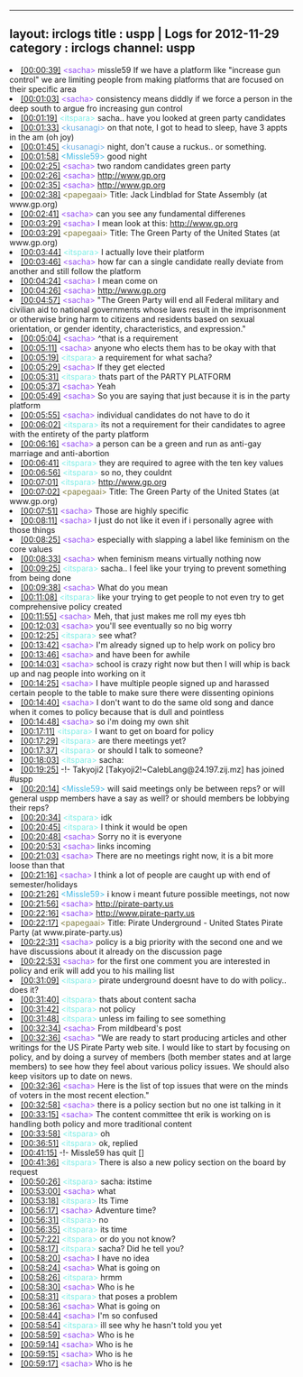 
---
layout: irclogs
title : uspp | Logs for 2012-11-29
category : irclogs
channel: uspp
---
<li class="logitem"><a href="#00:00:39" name="00:00:39" class="time">[00:00:39]</a> <span class="person" style="color:#954ef2">&lt;sacha&gt;</span> missle59 If we have a platform like "increase gun control" we are limiting people from making platforms that are focused on their specific area </li>
<li class="logitem"><a href="#00:01:03" name="00:01:03" class="time">[00:01:03]</a> <span class="person" style="color:#954ef2">&lt;sacha&gt;</span> consistency means diddly if we force a person in the deep south to argue fro increasing gun control </li>
<li class="logitem"><a href="#00:01:19" name="00:01:19" class="time">[00:01:19]</a> <span class="person" style="color:#7deee6">&lt;itspara&gt;</span> sacha.. have you looked at green party candidates </li>
<li class="logitem"><a href="#00:01:33" name="00:01:33" class="time">[00:01:33]</a> <span class="person" style="color:#6aace3">&lt;kusanagi&gt;</span> on that note, I got to head to sleep, have 3 appts in the am (oh joy) </li>
<li class="logitem"><a href="#00:01:45" name="00:01:45" class="time">[00:01:45]</a> <span class="person" style="color:#6aace3">&lt;kusanagi&gt;</span> night, don't cause a ruckus.. or something. </li>
<li class="logitem"><a href="#00:01:58" name="00:01:58" class="time">[00:01:58]</a> <span class="person" style="color:#40b8e3">&lt;Missle59&gt;</span> good night </li>
<li class="logitem"><a href="#00:02:25" name="00:02:25" class="time">[00:02:25]</a> <span class="person" style="color:#954ef2">&lt;sacha&gt;</span> two random candidates green party </li>
<li class="logitem"><a href="#00:02:26" name="00:02:26" class="time">[00:02:26]</a> <span class="person" style="color:#954ef2">&lt;sacha&gt;</span> <a href="http://www.gp.org/candidates/2012-display.php?Campaign_CLName=Jacob%20Holloway" target="_blank">http://www.gp.org</a> </li>
<li class="logitem"><a href="#00:02:35" name="00:02:35" class="time">[00:02:35]</a> <span class="person" style="color:#954ef2">&lt;sacha&gt;</span> <a href="http://www.gp.org/candidates/2012-display.php?Campaign_CLName=Jack%20Lindblad" target="_blank">http://www.gp.org</a> </li>
<li class="logitem"><a href="#00:02:38" name="00:02:38" class="time">[00:02:38]</a> <span class="person" style="color:#817e41">&lt;papegaai&gt;</span> Title: Jack Lindblad for State Assembly (at www.gp.org) </li>
<li class="logitem"><a href="#00:02:41" name="00:02:41" class="time">[00:02:41]</a> <span class="person" style="color:#954ef2">&lt;sacha&gt;</span> can you see any fundamental differenes </li>
<li class="logitem"><a href="#00:03:29" name="00:03:29" class="time">[00:03:29]</a> <span class="person" style="color:#954ef2">&lt;sacha&gt;</span> I mean look at this: <a href="http://www.gp.org/committees/platform/2012/" target="_blank">http://www.gp.org</a> </li>
<li class="logitem"><a href="#00:03:29" name="00:03:29" class="time">[00:03:29]</a> <span class="person" style="color:#817e41">&lt;papegaai&gt;</span> Title: The Green Party of the United States (at www.gp.org) </li>
<li class="logitem"><a href="#00:03:44" name="00:03:44" class="time">[00:03:44]</a> <span class="person" style="color:#7deee6">&lt;itspara&gt;</span> I actually love their platform </li>
<li class="logitem"><a href="#00:03:46" name="00:03:46" class="time">[00:03:46]</a> <span class="person" style="color:#954ef2">&lt;sacha&gt;</span> how far can a single candidate really deviate from another and still follow the platform </li>
<li class="logitem"><a href="#00:04:24" name="00:04:24" class="time">[00:04:24]</a> <span class="person" style="color:#954ef2">&lt;sacha&gt;</span> I mean come on </li>
<li class="logitem"><a href="#00:04:26" name="00:04:26" class="time">[00:04:26]</a> <span class="person" style="color:#954ef2">&lt;sacha&gt;</span> <a href="http://www.gp.org/committees/platform/2012/social-justice.php#sexual" target="_blank">http://www.gp.org</a> </li>
<li class="logitem"><a href="#00:04:57" name="00:04:57" class="time">[00:04:57]</a> <span class="person" style="color:#954ef2">&lt;sacha&gt;</span> "The Green Party will end all Federal military and civilian aid to national governments whose laws result in the imprisonment or otherwise bring harm to citizens and residents based on sexual orientation, or gender identity, characteristics, and expression." </li>
<li class="logitem"><a href="#00:05:04" name="00:05:04" class="time">[00:05:04]</a> <span class="person" style="color:#954ef2">&lt;sacha&gt;</span> ^that is a requirement </li>
<li class="logitem"><a href="#00:05:11" name="00:05:11" class="time">[00:05:11]</a> <span class="person" style="color:#954ef2">&lt;sacha&gt;</span> anyone who elects them has to be okay with that </li>
<li class="logitem"><a href="#00:05:19" name="00:05:19" class="time">[00:05:19]</a> <span class="person" style="color:#7deee6">&lt;itspara&gt;</span> a requirement for what sacha? </li>
<li class="logitem"><a href="#00:05:29" name="00:05:29" class="time">[00:05:29]</a> <span class="person" style="color:#954ef2">&lt;sacha&gt;</span> If they get elected </li>
<li class="logitem"><a href="#00:05:31" name="00:05:31" class="time">[00:05:31]</a> <span class="person" style="color:#7deee6">&lt;itspara&gt;</span> thats part of the PARTY PLATFORM </li>
<li class="logitem"><a href="#00:05:37" name="00:05:37" class="time">[00:05:37]</a> <span class="person" style="color:#954ef2">&lt;sacha&gt;</span> Yeah </li>
<li class="logitem"><a href="#00:05:49" name="00:05:49" class="time">[00:05:49]</a> <span class="person" style="color:#954ef2">&lt;sacha&gt;</span> So you are saying that just because it is in the party platform </li>
<li class="logitem"><a href="#00:05:55" name="00:05:55" class="time">[00:05:55]</a> <span class="person" style="color:#954ef2">&lt;sacha&gt;</span> individual candidates do not have to do it </li>
<li class="logitem"><a href="#00:06:02" name="00:06:02" class="time">[00:06:02]</a> <span class="person" style="color:#7deee6">&lt;itspara&gt;</span> its not a requirement for their candidates to agree with the entirety of the party platform </li>
<li class="logitem"><a href="#00:06:16" name="00:06:16" class="time">[00:06:16]</a> <span class="person" style="color:#954ef2">&lt;sacha&gt;</span> a person can be a green and run as anti-gay marriage and anti-abortion </li>
<li class="logitem"><a href="#00:06:41" name="00:06:41" class="time">[00:06:41]</a> <span class="person" style="color:#7deee6">&lt;itspara&gt;</span> they are required to agree with the ten key values </li>
<li class="logitem"><a href="#00:06:56" name="00:06:56" class="time">[00:06:56]</a> <span class="person" style="color:#7deee6">&lt;itspara&gt;</span> so no, they couldnt </li>
<li class="logitem"><a href="#00:07:01" name="00:07:01" class="time">[00:07:01]</a> <span class="person" style="color:#7deee6">&lt;itspara&gt;</span> <a href="http://www.gp.org/committees/platform/2012/ten-key-values.php" target="_blank">http://www.gp.org</a> </li>
<li class="logitem"><a href="#00:07:02" name="00:07:02" class="time">[00:07:02]</a> <span class="person" style="color:#817e41">&lt;papegaai&gt;</span> Title: The Green Party of the United States (at www.gp.org) </li>
<li class="logitem"><a href="#00:07:51" name="00:07:51" class="time">[00:07:51]</a> <span class="person" style="color:#954ef2">&lt;sacha&gt;</span> Those are highly specific </li>
<li class="logitem"><a href="#00:08:11" name="00:08:11" class="time">[00:08:11]</a> <span class="person" style="color:#954ef2">&lt;sacha&gt;</span> I just do not like it even if i personally agree with those things </li>
<li class="logitem"><a href="#00:08:25" name="00:08:25" class="time">[00:08:25]</a> <span class="person" style="color:#954ef2">&lt;sacha&gt;</span> especially with slapping a label like feminism on the core values </li>
<li class="logitem"><a href="#00:08:33" name="00:08:33" class="time">[00:08:33]</a> <span class="person" style="color:#954ef2">&lt;sacha&gt;</span> when feminism means virtually nothing now </li>
<li class="logitem"><a href="#00:09:25" name="00:09:25" class="time">[00:09:25]</a> <span class="person" style="color:#7deee6">&lt;itspara&gt;</span> sacha.. I feel like your trying to prevent something from being done </li>
<li class="logitem"><a href="#00:09:38" name="00:09:38" class="time">[00:09:38]</a> <span class="person" style="color:#954ef2">&lt;sacha&gt;</span> What do you mean </li>
<li class="logitem"><a href="#00:11:08" name="00:11:08" class="time">[00:11:08]</a> <span class="person" style="color:#7deee6">&lt;itspara&gt;</span> like your trying to get people to not even try to get comprehensive policy created </li>
<li class="logitem"><a href="#00:11:55" name="00:11:55" class="time">[00:11:55]</a> <span class="person" style="color:#954ef2">&lt;sacha&gt;</span> Meh, that just makes me roll my eyes tbh </li>
<li class="logitem"><a href="#00:12:03" name="00:12:03" class="time">[00:12:03]</a> <span class="person" style="color:#954ef2">&lt;sacha&gt;</span> you'll see eventually so no big worry </li>
<li class="logitem"><a href="#00:12:25" name="00:12:25" class="time">[00:12:25]</a> <span class="person" style="color:#7deee6">&lt;itspara&gt;</span> see what? </li>
<li class="logitem"><a href="#00:13:42" name="00:13:42" class="time">[00:13:42]</a> <span class="person" style="color:#954ef2">&lt;sacha&gt;</span> I'm already signed up to help work on policy bro </li>
<li class="logitem"><a href="#00:13:46" name="00:13:46" class="time">[00:13:46]</a> <span class="person" style="color:#954ef2">&lt;sacha&gt;</span> and have been for awhile </li>
<li class="logitem"><a href="#00:14:03" name="00:14:03" class="time">[00:14:03]</a> <span class="person" style="color:#954ef2">&lt;sacha&gt;</span> school is crazy right now but then I will whip is back up and nag people into working on it </li>
<li class="logitem"><a href="#00:14:25" name="00:14:25" class="time">[00:14:25]</a> <span class="person" style="color:#954ef2">&lt;sacha&gt;</span> I have multiple people signed up and harassed certain people to the table to make sure there were dissenting opinions </li>
<li class="logitem"><a href="#00:14:40" name="00:14:40" class="time">[00:14:40]</a> <span class="person" style="color:#954ef2">&lt;sacha&gt;</span> I don't want to do the same old song and dance when it comes to policy because that is dull and pointless </li>
<li class="logitem"><a href="#00:14:48" name="00:14:48" class="time">[00:14:48]</a> <span class="person" style="color:#954ef2">&lt;sacha&gt;</span> so i'm doing my own shit </li>
<li class="logitem"><a href="#00:17:11" name="00:17:11" class="time">[00:17:11]</a> <span class="person" style="color:#7deee6">&lt;itspara&gt;</span> I want to get on board for policy </li>
<li class="logitem"><a href="#00:17:29" name="00:17:29" class="time">[00:17:29]</a> <span class="person" style="color:#7deee6">&lt;itspara&gt;</span> are there meetings yet?  </li>
<li class="logitem"><a href="#00:17:37" name="00:17:37" class="time">[00:17:37]</a> <span class="person" style="color:#7deee6">&lt;itspara&gt;</span> or should I talk to someone? </li>
<li class="logitem"><a href="#00:18:03" name="00:18:03" class="time">[00:18:03]</a> <span class="person" style="color:#7deee6">&lt;itspara&gt;</span> sacha:  </li>
<li class="logitem"><a href="#00:19:25" name="00:19:25" class="time">[00:19:25]</a> -!- <span class="join">Takyoji2</span> [Takyoji2!~CalebLang@24.197.zij.mz] has joined #uspp </li>
<li class="logitem"><a href="#00:20:14" name="00:20:14" class="time">[00:20:14]</a> <span class="person" style="color:#40b8e3">&lt;Missle59&gt;</span> will said meetings only be between reps? or will general uspp members have a say as well? or should members be lobbying their reps? </li>
<li class="logitem"><a href="#00:20:34" name="00:20:34" class="time">[00:20:34]</a> <span class="person" style="color:#7deee6">&lt;itspara&gt;</span> idk </li>
<li class="logitem"><a href="#00:20:45" name="00:20:45" class="time">[00:20:45]</a> <span class="person" style="color:#7deee6">&lt;itspara&gt;</span> I think it would be open </li>
<li class="logitem"><a href="#00:20:48" name="00:20:48" class="time">[00:20:48]</a> <span class="person" style="color:#954ef2">&lt;sacha&gt;</span> Sorry no it is everyone </li>
<li class="logitem"><a href="#00:20:53" name="00:20:53" class="time">[00:20:53]</a> <span class="person" style="color:#954ef2">&lt;sacha&gt;</span> links incoming </li>
<li class="logitem"><a href="#00:21:03" name="00:21:03" class="time">[00:21:03]</a> <span class="person" style="color:#954ef2">&lt;sacha&gt;</span> There are no meetings right now, it is a bit more loose than that </li>
<li class="logitem"><a href="#00:21:16" name="00:21:16" class="time">[00:21:16]</a> <span class="person" style="color:#954ef2">&lt;sacha&gt;</span> I think a lot of people are caught up with end of semester/holidays </li>
<li class="logitem"><a href="#00:21:26" name="00:21:26" class="time">[00:21:26]</a> <span class="person" style="color:#40b8e3">&lt;Missle59&gt;</span> i know i meant future possible meetings, not now </li>
<li class="logitem"><a href="#00:21:56" name="00:21:56" class="time">[00:21:56]</a> <span class="person" style="color:#954ef2">&lt;sacha&gt;</span> <a href="http://pirate-party.us/forum/viewtopic.php?f=6&amp;t=9&amp;start=10" target="_blank">http://pirate-party.us</a> </li>
<li class="logitem"><a href="#00:22:16" name="00:22:16" class="time">[00:22:16]</a> <span class="person" style="color:#954ef2">&lt;sacha&gt;</span> <a href="http://www.pirate-party.us/wiki/Pirate_Underground" target="_blank">http://www.pirate-party.us</a> </li>
<li class="logitem"><a href="#00:22:17" name="00:22:17" class="time">[00:22:17]</a> <span class="person" style="color:#817e41">&lt;papegaai&gt;</span> Title: Pirate Underground - United States Pirate Party (at www.pirate-party.us) </li>
<li class="logitem"><a href="#00:22:31" name="00:22:31" class="time">[00:22:31]</a> <span class="person" style="color:#954ef2">&lt;sacha&gt;</span> policy is a big priority with the second one and we have discussions about it already on the discussion page </li>
<li class="logitem"><a href="#00:22:53" name="00:22:53" class="time">[00:22:53]</a> <span class="person" style="color:#954ef2">&lt;sacha&gt;</span> for the first one comment you are interested in policy and erik will add you to his mailing list </li>
<li class="logitem"><a href="#00:31:09" name="00:31:09" class="time">[00:31:09]</a> <span class="person" style="color:#7deee6">&lt;itspara&gt;</span> pirate underground doesnt have to do with policy.. does it? </li>
<li class="logitem"><a href="#00:31:40" name="00:31:40" class="time">[00:31:40]</a> <span class="person" style="color:#7deee6">&lt;itspara&gt;</span> thats about content sacha </li>
<li class="logitem"><a href="#00:31:42" name="00:31:42" class="time">[00:31:42]</a> <span class="person" style="color:#7deee6">&lt;itspara&gt;</span> not policy </li>
<li class="logitem"><a href="#00:31:48" name="00:31:48" class="time">[00:31:48]</a> <span class="person" style="color:#7deee6">&lt;itspara&gt;</span> unless im failing to see something </li>
<li class="logitem"><a href="#00:32:34" name="00:32:34" class="time">[00:32:34]</a> <span class="person" style="color:#954ef2">&lt;sacha&gt;</span> From mildbeard's post </li>
<li class="logitem"><a href="#00:32:36" name="00:32:36" class="time">[00:32:36]</a> <span class="person" style="color:#954ef2">&lt;sacha&gt;</span> "We are ready to start producing articles and other writings for the US Pirate Party web site. I would like to start by focusing on policy, and by doing a survey of members (both member states and at large members) to see how they feel about various policy issues. We should also keep visitors up to date on news. </li>
<li class="logitem"><a href="#00:32:36" name="00:32:36" class="time">[00:32:36]</a> <span class="person" style="color:#954ef2">&lt;sacha&gt;</span> Here is the list of top issues that were on the minds of voters in the most recent election." </li>
<li class="logitem"><a href="#00:32:58" name="00:32:58" class="time">[00:32:58]</a> <span class="person" style="color:#954ef2">&lt;sacha&gt;</span> there is a policy section but no one ist talking in it </li>
<li class="logitem"><a href="#00:33:15" name="00:33:15" class="time">[00:33:15]</a> <span class="person" style="color:#954ef2">&lt;sacha&gt;</span> The content committee tht erik is working on is handling both policy and more traditional content </li>
<li class="logitem"><a href="#00:33:58" name="00:33:58" class="time">[00:33:58]</a> <span class="person" style="color:#7deee6">&lt;itspara&gt;</span> oh </li>
<li class="logitem"><a href="#00:36:51" name="00:36:51" class="time">[00:36:51]</a> <span class="person" style="color:#7deee6">&lt;itspara&gt;</span> ok, replied </li>
<li class="logitem"><a href="#00:41:15" name="00:41:15" class="time">[00:41:15]</a> -!- <span class="quit">Missle59</span> has quit [] </li>
<li class="logitem"><a href="#00:41:36" name="00:41:36" class="time">[00:41:36]</a> <span class="person" style="color:#7deee6">&lt;itspara&gt;</span> There is also a new policy section on the board by request </li>
<li class="logitem"><a href="#00:50:26" name="00:50:26" class="time">[00:50:26]</a> <span class="person" style="color:#7deee6">&lt;itspara&gt;</span> sacha: itstime </li>
<li class="logitem"><a href="#00:53:00" name="00:53:00" class="time">[00:53:00]</a> <span class="person" style="color:#954ef2">&lt;sacha&gt;</span> what </li>
<li class="logitem"><a href="#00:53:18" name="00:53:18" class="time">[00:53:18]</a> <span class="person" style="color:#7deee6">&lt;itspara&gt;</span> Its Time </li>
<li class="logitem"><a href="#00:56:17" name="00:56:17" class="time">[00:56:17]</a> <span class="person" style="color:#954ef2">&lt;sacha&gt;</span> Adventure time? </li>
<li class="logitem"><a href="#00:56:31" name="00:56:31" class="time">[00:56:31]</a> <span class="person" style="color:#7deee6">&lt;itspara&gt;</span> no </li>
<li class="logitem"><a href="#00:56:35" name="00:56:35" class="time">[00:56:35]</a> <span class="person" style="color:#7deee6">&lt;itspara&gt;</span> its time </li>
<li class="logitem"><a href="#00:57:22" name="00:57:22" class="time">[00:57:22]</a> <span class="person" style="color:#7deee6">&lt;itspara&gt;</span> or do you not know? </li>
<li class="logitem"><a href="#00:58:17" name="00:58:17" class="time">[00:58:17]</a> <span class="person" style="color:#7deee6">&lt;itspara&gt;</span> sacha? Did he tell you? </li>
<li class="logitem"><a href="#00:58:20" name="00:58:20" class="time">[00:58:20]</a> <span class="person" style="color:#954ef2">&lt;sacha&gt;</span> I have no idea </li>
<li class="logitem"><a href="#00:58:24" name="00:58:24" class="time">[00:58:24]</a> <span class="person" style="color:#954ef2">&lt;sacha&gt;</span> What is going on </li>
<li class="logitem"><a href="#00:58:26" name="00:58:26" class="time">[00:58:26]</a> <span class="person" style="color:#7deee6">&lt;itspara&gt;</span> hrmm </li>
<li class="logitem"><a href="#00:58:30" name="00:58:30" class="time">[00:58:30]</a> <span class="person" style="color:#954ef2">&lt;sacha&gt;</span> Who is he </li>
<li class="logitem"><a href="#00:58:31" name="00:58:31" class="time">[00:58:31]</a> <span class="person" style="color:#7deee6">&lt;itspara&gt;</span> that poses a problem </li>
<li class="logitem"><a href="#00:58:36" name="00:58:36" class="time">[00:58:36]</a> <span class="person" style="color:#954ef2">&lt;sacha&gt;</span> What is going on </li>
<li class="logitem"><a href="#00:58:44" name="00:58:44" class="time">[00:58:44]</a> <span class="person" style="color:#954ef2">&lt;sacha&gt;</span> I'm so confused </li>
<li class="logitem"><a href="#00:58:54" name="00:58:54" class="time">[00:58:54]</a> <span class="person" style="color:#7deee6">&lt;itspara&gt;</span> ill see why he hasn't told you yet </li>
<li class="logitem"><a href="#00:58:59" name="00:58:59" class="time">[00:58:59]</a> <span class="person" style="color:#954ef2">&lt;sacha&gt;</span> Who is he </li>
<li class="logitem"><a href="#00:59:14" name="00:59:14" class="time">[00:59:14]</a> <span class="person" style="color:#954ef2">&lt;sacha&gt;</span> Who is he </li>
<li class="logitem"><a href="#00:59:15" name="00:59:15" class="time">[00:59:15]</a> <span class="person" style="color:#954ef2">&lt;sacha&gt;</span> Who is he </li>
<li class="logitem"><a href="#00:59:17" name="00:59:17" class="time">[00:59:17]</a> <span class="person" style="color:#954ef2">&lt;sacha&gt;</span> Who is he </li>


